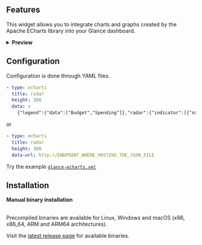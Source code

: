 ## Features

This widget allows you to integrate charts and graphs created by the Apache ECharts library into your Glance dashboard.

<details>
<summary><strong>Preview</strong></summary>
<br>

![](docs/images/widget-echarts-preview.png)

</details>

## Configuration

Configuration is done through YAML files.

```yaml
- type: echarts
  title: radar
  height: 300
  data: >
    {"legend":{"data":["Budget","Spending"]},"radar":{"indicator":[{"name":"Sales","max":6500},{"name":"Administration","max":16000},{"name":"Information Technology","max":30000},{"name":"Customer Support","max":38000},{"name":"Development","max":52000},{"name":"Marketing","max":25000}]},"series":[{"name":"Budget vs spending","type":"radar","data":[{"value":[4200,3000,20000,35000,50000,18000],"name":"Allocated Budget"},{"value":[5000,14000,28000,26000,42000,21000],"name":"Actual Spending"}]}]}
```

or

```yaml
- type: echarts
  title: radar
  height: 300
  data-url: http://ENDPOINT_WHERE_HOSTING_THE_JSON_FILE

```

Try the example [`glance-echarts.yml`](https://github.com/osnsyc/glance-echarts/blob/main/docs/glance-echarts.yml)

## Installation

<summary><strong>Manual binary installation</strong></summary>
<br>

Precompiled binaries are available for Linux, Windows and macOS (x86, x86_64, ARM and ARM64 architectures).

Visit the [latest release page](https://github.com/osnsyc/glance-echarts/releases/latest) for available binaries.